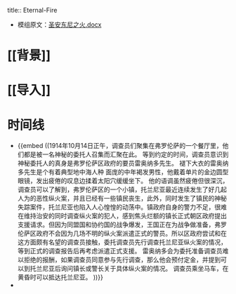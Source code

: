 title:: Eternal-Fire

- 模组原文：[圣安东尼之火.docx](../assets/圣安东尼之火_1630855461593_0.docx)
# [[背景]]
# [[导入]]
# 时间线
- {{embed ((1914年10月14日正午，调查员们聚集在弗罗伦萨的一个餐厅里，他们都是被一名神秘的委托人召集而汇聚在此。
  等到约定的时间，调查员意识到神秘委托人的真身是弗罗伦萨区政府的要员雷奥纳多先生。
  褪下大衣的雷奥纳多先生是个有着典型地中海人种 面庞的中年褐发男性，他戴着单片的金边圆型眼镜，发出疲倦的叹息边揉着太阳穴缓缓坐下。
  他的语调虽然疲倦但很深沉，调查员可以了解到，弗罗伦萨区的一个小镇，托兰尼亚最近连续发生了好几起人为的恶性纵火案，并且已经有一些镇民丧生，此外，同时发生了镇民的神秘失踪案件，托兰尼亚也陷入人心惶惶的动荡中。镇政府自身的警力不足，很难在维持治安的同时调查纵火案的犯人，感到焦头烂额的镇长正式朝区政府提出支援请求。但因为同盟国和协约国的战争爆发，王国正在为战争做准备，弗罗伦萨区政府不会因为几场不明的纵火案派遣正式的警员。所以区政府尝试和在这方面颇有名望的调查员接触，委托调查员先行调查托兰尼亚纵火案的情况，等到正式的调查报告后再考虑派遣正式支援。
  雷奥纳多会为委托准备调查员难以拒绝的报酬，如果调查员同意参与先行调查，那么他会预付定金，并提到可以到托兰尼亚后询问镇长或警长关于具体纵火案的情况。
  调查员乘坐马车，在黄昏时可以抵达托兰尼亚。
  ))}}
-